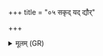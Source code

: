 +++
title = "०५ सकृद् यद् द्यौर्"

+++
<details><summary>मूलम् (GR)</summary>

+++(not found in PSK)+++सकृद् यद् द्यौर् अजायत  
सकृद् भूमिर् अजायत ।  
सकृद् यः पृश्निया दुग्धं  
तद् अन्यो नानु जायते  
मा त्वानु जनि कश् चन ॥
</details>